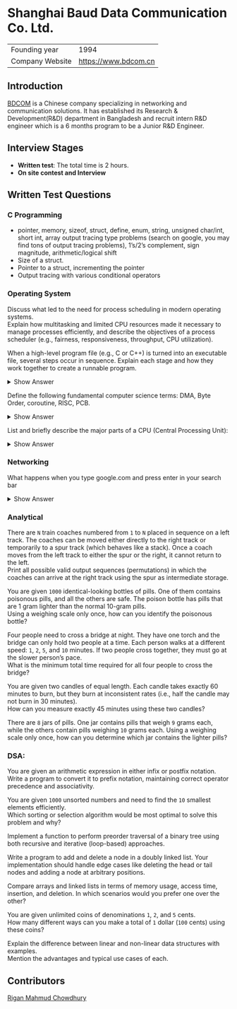 # Shanghai Baud Data Communication Co. Ltd.

|  |  |
| :-| :- |
| Founding year | 1994 |
| Company Website | https://www.bdcom.cn |

## Introduction
[BDCOM](https://www.bdcom.cn/about/) is a Chinese company specializing in networking and communication solutions. It has established its Research & Development(R&D) department in Bangladesh and recruit intern R&D engineer which is a 6 months program to be a Junior R&D Engineer.

## Interview Stages
- **Written test**: The total time is 2 hours.
- **On site contest and Interview**

## Written Test Questions

### C Programming

- pointer, memory, sizeof, struct, define, enum, string, unsigned char/int, short int, array output tracing type problems (search on google, you may find tons of output tracing problems), 1’s/2’s complement, sign magnitude, arithmetic/logical shift
- Size of a struct.
- Pointer to a struct, incrementing the pointer
- Output tracing with various conditional operators

### Operating System

<article>

Discuss what led to the need for process scheduling in modern operating systems.  
Explain how multitasking and limited CPU resources made it necessary to manage processes efficiently, and describe the objectives of a process scheduler (e.g., fairness, responsiveness, throughput, CPU utilization).
</article>

<article>

When a high-level program file (e.g., C or C++) is turned into an executable file, several steps occur in sequence. Explain each stage and how they work together to create a runnable program.
<details><summary>Show Answer</summary>

![](https://d8it4huxumps7.cloudfront.net/uploads/images/655df16819a37_compilation_in_c_01.jpg?d=2000x2000)
- **Preprocessing:** Handles directives like `#include` and `#define`.  
- **Compilation:** Converts source code into assembly code.  
- **Assembling:** Translates assembly code into machine code (object file).  
- **Linking:** Combines object files and libraries to produce the final executable.
</details>
</article>

<article>

Define the following fundamental computer science terms: DMA, Byte Order, coroutine, RISC, PCB.
<details><summary>Show Answer</summary> 

- **DMA (Direct Memory Access):** A feature that allows hardware devices to access main memory without CPU intervention.  
- **Byte Order (Endianness):** The order in which bytes are stored for multi-byte data types; primarily little-endian vs. big-endian.  
- **Coroutine:** A generalization of subroutines allowing execution to be paused and resumed; useful for cooperative multitasking.  
- **RISC (Reduced Instruction Set Computer):** A CPU design philosophy focusing on a small, highly optimized set of instructions.  
- **PCB (Process Control Block):** A data structure used by the operating system to store all information about a process (e.g., PID, state, registers, memory info).
</details>
</article>

<article>

List and briefly describe the major parts of a CPU (Central Processing Unit):  

<details><summary>Show Answer</summary>

- **ALU (Arithmetic Logic Unit):** Performs arithmetic and logical operations.  
- **CU (Control Unit):** Directs the operation of the processor by interpreting instructions.  
- **Registers:** Small, fast memory locations for temporary data storage during instruction execution.  
- **Cache:** A small-sized, high-speed memory for frequently accessed data.  
- **Clock:** Synchronizes all operations and controls the pace of instruction execution.  
</details>
</article>


### Networking

<article>

What happens when you type google.com and press enter in your search bar
<details><summary>Show Answer</summary>

This is a very important question and aims to check the knowledge of networking. A very thorough explanation of this question is answered here in [What Happens When](https://github.com/alex/what-happens-when)
</details>
</article>

### Analytical

<article>

There are `N` train coaches numbered from `1` to `N` placed in sequence on a left track. The coaches can be moved either directly to the right track or temporarily to a spur track (which behaves like a stack). Once a coach moves from the left track to either the spur or the right, it cannot return to the left.  
Print all possible valid output sequences (permutations) in which the coaches can arrive at the right track using the spur as intermediate storage.
</article>

<article>

You are given `1000` identical-looking bottles of pills. One of them contains poisonous pills, and all the others are safe. The poison bottle has pills that are 1 gram lighter than the normal 10-gram pills.  
Using a weighing scale only once, how can you identify the poisonous bottle?
</article>

<article>

Four people need to cross a bridge at night. They have one torch and the bridge can only hold two people at a time. Each person walks at a different speed: `1`, `2`, `5`, and `10` minutes. If two people cross together, they must go at the slower person’s pace.  
What is the minimum total time required for all four people to cross the bridge?
</article>

<article>

You are given two candles of equal length. Each candle takes exactly 60 minutes to burn, but they burn at inconsistent rates (i.e., half the candle may not burn in 30 minutes).  
How can you measure exactly 45 minutes using these two candles?
</article>

<article>

There are `8` jars of pills. One jar contains pills that weigh `9` grams each, while the others contain pills weighing `10` grams each. Using a weighing scale only once, how can you determine which jar contains the lighter pills?
</article>

### DSA: 
<article>

You are given an arithmetic expression in either infix or postfix notation.  
Write a program to convert it to prefix notation, maintaining correct operator precedence and associativity.
</article>

<article>

You are given `1000` unsorted numbers and need to find the `10` smallest elements efficiently.  
Which sorting or selection algorithm would be most optimal to solve this problem and why?
</article>

<article>

Implement a function to perform preorder traversal of a binary tree using both recursive and iterative (loop-based) approaches.
</article>

<article>

Write a program to add and delete a node in a doubly linked list. Your implementation should handle edge cases like deleting the head or tail nodes and adding a node at arbitrary positions.
</article>

<article>

Compare arrays and linked lists in terms of memory usage, access time, insertion, and deletion. In which scenarios would you prefer one over the other?
</article>

<article>

You are given unlimited coins of denominations `1`, `2`, and `5` cents.  
How many different ways can you make a total of `1` dollar (`100` cents) using these coins?
</article>
 
<article>

Explain the difference between linear and non-linear data structures with examples.  
Mention the advantages and typical use cases of each.
</article>


## Contributors
[Rigan Mahmud Chowdhury](https://www.linkedin.com/in/rigan-mahmud-chowdhury-9622b2240/)  
